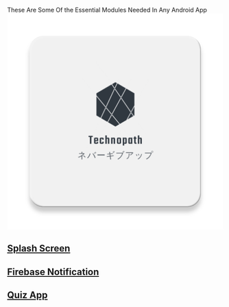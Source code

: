These Are Some Of the Essential Modules Needed In Any Android App
![logo](logo.png)

## [Splash Screen](/SplashScreen)

## [Firebase Notification](/Notification%20Utils)

## [Quiz App](/QuizApp)